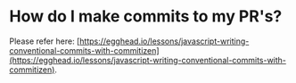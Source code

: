 # How do I make commits to my PR's?

Please refer here: [https://egghead.io/lessons/javascript-writing-conventional-commits-with-commitizen](https://egghead.io/lessons/javascript-writing-conventional-commits-with-commitizen).